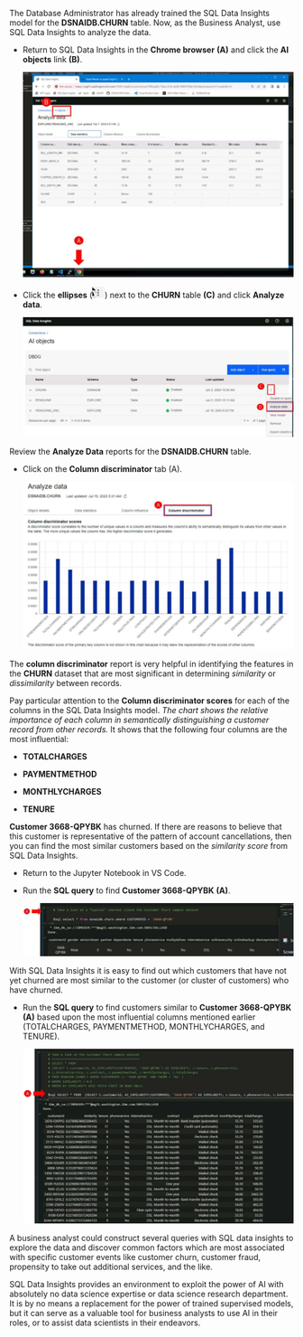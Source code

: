 The Database Administrator has already trained the SQL Data Insights model for the **DSNAIDB.CHURN** table. Now, as the Business Analyst, use SQL Data Insights to analyze the data.

- Return to SQL Data Insights in the **Chrome browser** **(A)** and click the **AI objects** link **(B)**. 
  
    ![](_attachments/baSQLDI.jpg)

- Click the **ellipses** (![](../DBA/_attachments/ellipses.png)) next to the **CHURN** table **(C)** and click **Analyze data**.

    ![](_attachments/baChurn2.jpg)

Review the **Analyze Data** reports for the **DSNAIDB.CHURN** table.

- Click on the **Column discriminator** tab (A).

    ![](_attachments/baChurnDiscriminator.jpg)

The **column discriminator** report is very helpful in identifying the features in the **CHURN** dataset that are most significant in determining *similarity* or *dissimilarity* between records.

Pay particular attention to the **Column discriminator scores** for each of the columns in the SQL Data Insights model. *The chart shows the relative importance of each column in semantically distinguishing a customer record from other records.* It shows that the following four columns are the most influential:

- **TOTALCHARGES**

- **PAYMENTMETHOD**

- **MONTHLYCHARGES**

- **TENURE**

**Customer 3668-QPYBK** has churned. If there are reasons to believe that this customer is representative of the pattern of account cancellations, then you can find the most similar customers based on the *similarity score* from SQL Data Insights.

- Return to the Jupyter Notebook in VS Code.
- Run the **SQL query** to find **Customer 3668-QPYBK** **(A)**.

    ![](_attachments/baChurnCustomer3668-QPYBK.jpg)

With SQL Data Insights it is easy to find out which customers that have not yet churned are most similar to the customer (or cluster of customers) who have churned.

- Run the **SQL query** to find customers similar to **Customer 3668-QPYBK** **(A)** based upon the most influential columns mentioned earlier (TOTALCHARGES, PAYMENTMETHOD, MONTHLYCHARGES, and TENURE).

    ![](_attachments/baSimilarTo3668-QPYBK.jpg)

A business analyst could construct several queries with SQL data insights to explore the data and discover common factors which are most associated with specific customer events like customer churn, customer fraud, propensity to take out additional services, and the like.

SQL Data Insights provides an environment to exploit the power of AI with absolutely no data science expertise or data science research department. It is by no means a replacement for the power of trained supervised models, but it can serve as a valuable tool for business analysts to use AI in their roles, or to assist data scientists in their endeavors.